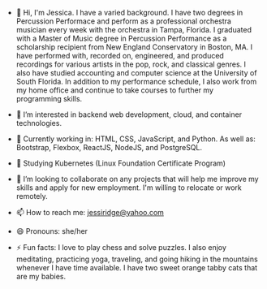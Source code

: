 - 👋  Hi, I'm Jessica. I have a varied background. I have two degrees in Percussion Performace and perform as a professional orchestra musician every week with the orchestra in Tampa, Florida. I graduated with a Master of Music degree in Percussion Performance as a scholarship recipient from New England Conservatory in Boston, MA. I have performed with, recorded on, engineered, and produced recordings for various artists in the pop, rock, and classical genres. I also have studied accounting and computer science at the University of South Florida. In addition to my performance schedule, I also work from my home office and continue to take courses to further my programming skills.

- 👀  I’m interested in backend web development, cloud, and container technologies.
 
- 🌱  Currently working in: HTML, CSS, JavaScript, and Python. As well as: Bootstrap, Flexbox, ReactJS, NodeJS, and PostgreSQL.

- 📖  Studying Kubernetes (Linux Foundation Certificate Program)
  
- 💞️  I’m looking to collaborate on any projects that will help me improve my skills and apply for new employment. I'm willing to relocate or work remotely.
  
- 📫  How to reach me: jessiridge@yahoo.com
  
- 😄  Pronouns: she/her 
  
- ⚡  Fun facts: I love to play chess and solve puzzles. I also enjoy meditating, practicing yoga, traveling, and going hiking in the mountains whenever I have time available. I have two sweet orange tabby cats that are my babies.

<!---
JessiRidge/JessiRidge is a ✨ special ✨ repository because its `README.md` (this file) appears on your GitHub profile.
You can click the Preview link to take a look at your changes.
--->
